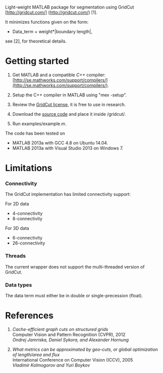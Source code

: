 Light-weight MATLAB package for segmentation using GridCut 
[http://gridcut.com/]
(http://gridcut.com/) [1].

It minimizes functions given on the form:

* Data_term + weight*|boundary length|,

see [2], for theoretical details.



Getting started
===


1. Get MATLAB and a compatible _C++_ compiler: [http://se.mathworks.com/support/compilers/](http://se.mathworks.com/support/compilers/).

2. Setup the C++ compiler in MATLAB using "mex -setup".

3. Review the [GridCut license](http://gridcut.com/licensing.php), it is free to use in research.

4. Download the [source code](http://www.gridcut.com/) and place it inside /gridcut/.

5. Run examples/example.m.



The code has been tested on
* MATLAB 2013a with GCC 4.8 on Ubuntu 14.04.
* MATLAB 2013a with Visual Studio 2013 on Windows 7.

Limitations
===

### Connectivity ###

The GridCut implementation has limited connectivity support:


For 2D data
* 4-connectivity
* 8-connectivity

For 3D data
* 6-connectivity
* 26-connectivity


### Threads ###

The current wrapper does not support the multi-threaded version of GridCut.

### Data types ###

The data term must either be in double or single-precession (float).


References
===
1. _Cache-efficient graph cuts on structured grids_<br />
Computer Vision and Pattern Recognition (CVPR), 2012<br />
_Ondrej Jamriska, Daniel Sykora, and Alexander Hornung_

2. _What metrics can be approximated by geo-cuts, or global optimization of length/area and flux_<br />
International Conference on Computer Vision (ICCV), 2005<br />
_Vladimir Kolmogorov and Yuri Boykov_
